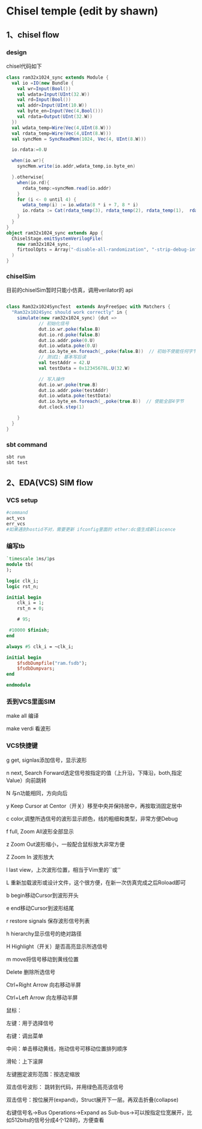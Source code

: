 # Chisel temple (edit by shawn)

## 1、chisel flow

### design

chisel代码如下

```scala
class ram32x1024_sync extends Module {
  val io =IO(new Bundle {
    val wr=Input(Bool())
    val wdata=Input(UInt(32.W))
    val rd=Input(Bool())
    val addr=Input(UInt(10.W))
    val byte_en=Input(Vec(4,Bool()))
    val rdata=Output(UInt(32.W))
  })
  val wdata_temp=Wire(Vec(4,UInt(8.W)))
  val rdata_temp=Wire(Vec(4,UInt(8.W)))
  val syncMem = SyncReadMem(1024, Vec(4, UInt(8.W)))

  io.rdata:=0.U

  when(io.wr){
    syncMem.write(io.addr,wdata_temp,io.byte_en)

  }.otherwise{
    when(io.rd){
      rdata_temp:=syncMem.read(io.addr)
    }
    for (i <- 0 until 4) {
      wdata_temp(i) := io.wdata(8 * i + 7, 8 * i)
      io.rdata := Cat(rdata_temp(3), rdata_temp(2), rdata_temp(1),  rdata_temp(0))
    }
  }
}
object ram32x1024_sync extends App {
  ChiselStage.emitSystemVerilogFile(
    new ram32x1024_sync,
    firtoolOpts = Array("-disable-all-randomization", "-strip-debug-info")
  )
}

```

### chiselSim 

目前的chiselSim暂时只能小仿真，调用verilator的 api

```scala

class Ram32x1024SyncTest  extends AnyFreeSpec with Matchers {
  "Ram32x1024Sync should work correctly" in {
    simulate(new ram32x1024_sync) {dut =>
            // 初始化信号
            dut.io.wr.poke(false.B)
            dut.io.rd.poke(false.B)
            dut.io.addr.poke(0.U)
            dut.io.wdata.poke(0.U)
            dut.io.byte_en.foreach(_.poke(false.B))  // 初始不使能任何字节
            // 测试1: 基本写后读
            val testAddr = 42.U
            val testData = 0x12345678L.U(32.W)

            // 写入操作
            dut.io.wr.poke(true.B)
            dut.io.addr.poke(testAddr)
            dut.io.wdata.poke(testData)
            dut.io.byte_en.foreach(_.poke(true.B))  // 使能全部4字节
            dut.clock.step(1)

    }
  }
}

```

### sbt command

```scala
sbt run
sbt test
```

## 2、EDA(VCS) SIM flow

### VCS setup

```python
#command
act_vcs
err_vcs
#如果遇到hostid不对，需要更新 ifconfig里面的 ether:dc值生成新liscence
```

### 编写tb

```systemverilog
`timescale 1ns/1ps
module tb(
);

logic clk_i;
logic rst_n;

initial begin
    clk_i = 1;
    rst_n = 0;

    # 95;

 #10000 $finish;
end

always #5 clk_i = ~clk_i;

initial begin
    $fsdbDumpfile("ram.fsdb");
    $fsdbDumpvars;
end

endmodule
```

### 丢到VCS里面SIM

make all 编译

make verdi 看波形

### VCS快捷键

g   get, signlas添加信号，显示波形

n   next, Search Forward选定信号按指定的值（上升沿，下降沿，both,指定Value）向前跳转

N   与n功能相同，方向向后

y   Keep Cursor at Centor（开关）移至中央并保持居中，再按取消固定居中

c   color,调整所选信号的波形显示颜色，线的粗细和类型，非常方便Debug

f   full, Zoom All波形全部显示

z   Zoom Out波形缩小，一般配合鼠标放大非常方便

Z   Zoom In 波形放大

l   last view，上次波形位置，相当于Vim里的``或''

L   重新加载波形或设计文件，这个很方便，在新一次仿真完成之后Roload即可

b   begin移动Cursor到波形开头

e   end移动Cursor到波形结尾

r   restore signals 保存波形信号列表

h   hierarchy显示信号的绝对路径

H   Highlight（开关）是否高亮显示所选信号

m   move将信号移动到黄线位置

Delete   删除所选信号

Ctrl+Right Arrow   向右移动半屏

Ctrl+Left Arrow   向左移动半屏

鼠标：

左键：用于选择信号

右键：调出菜单

中间：单击移动黄线，拖动信号可移动位置排列顺序

滑轮：上下滚屏

左键圈定波形范围：按选定缩放

双击信号波形： 跳转到代码，并用绿色高亮该信号

双击信号：按位展开(expand)，Struct展开下一层。再双击折叠(collapse)

右键信号名->Bus Operations->Expand as Sub-bus->可以按指定位宽展开，比如512bits的信号分成4个128的，方便查看

